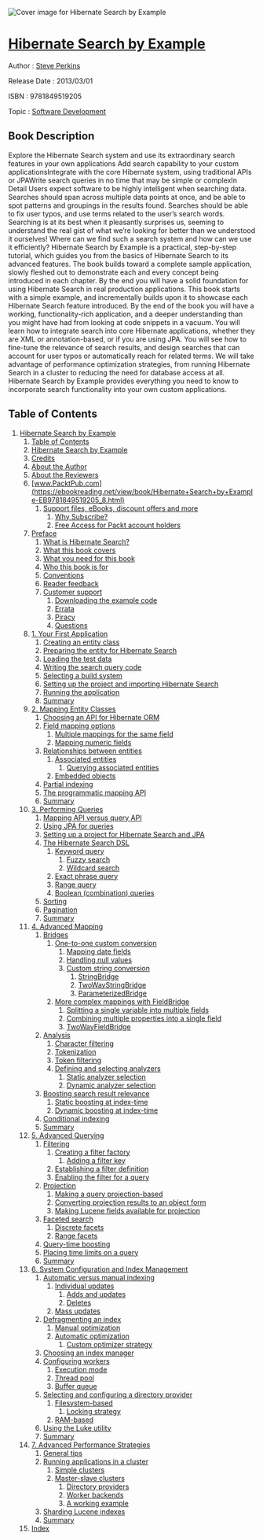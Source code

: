![Cover image for Hibernate Search by Example](https://imgdetail.ebookreading.net/cover/cover/software_development/EB9781849519205.jpg)

[Hibernate Search by Example](https://ebookreading.net/view/book/Hibernate+Search+by+Example-EB9781849519205_1.html "Hibernate Search by Example")
====================================================================================================================

Author : [Steve Perkins](https://ebookreading.net/search/author/Steve+Perkins)

Release Date : 2013/03/01

ISBN : 9781849519205

Topic : [Software Development](https://ebookreading.net/search/category/software-development)

Book Description
-----------------

Explore the Hibernate Search system and use its extraordinary search features in your own applications
Add search capability to your custom applicationsIntegrate with the core Hibernate system, using traditional APIs or JPAWrite search queries in no time that may be simple or complexIn Detail
Users expect software to be highly intelligent when searching data. Searches should span across multiple data points at once, and be able to spot patterns and groupings in the results found. Searches should be able to fix user typos, and use terms related to the user’s search words. Searching is at its best when it pleasantly surprises us, seeming to understand the real gist of what we’re looking for better than we understood it ourselves! Where can we find such a search system and how can we use it efficiently?
Hibernate Search by Example is a practical, step-by-step tutorial, which guides you from the basics of Hibernate Search to its advanced features. The book builds toward a complete sample application, slowly fleshed out to demonstrate each and every concept being introduced in each chapter. By the end you will have a solid foundation for using Hibernate Search in real production applications.
This book starts with a simple example, and incrementally builds upon it to showcase each Hibernate Search feature introduced. By the end of the book you will have a working, functionality-rich application, and a deeper understanding than you might have had from looking at code snippets in a vacuum.
You will learn how to integrate search into core Hibernate applications, whether they are XML or annotation-based, or if you are using JPA. You will see how to fine-tune the relevance of search results, and design searches that can account for user typos or automatically reach for related terms. We will take advantage of performance optimization strategies, from running Hibernate Search in a cluster to reducing the need for database access at all.
Hibernate Search by Example provides everything you need to know to incorporate search functionality into your own custom applications.
              
Table of Contents
-----------------

1. [Hibernate Search by Example](https://ebookreading.net/view/book/Hibernate+Search+by+Example-EB9781849519205_3.html)
    1. [Table of Contents](https://ebookreading.net/view/book/Hibernate+Search+by+Example-EB9781849519205_2.html)
    1. [Hibernate Search by Example](https://ebookreading.net/view/book/Hibernate+Search+by+Example-EB9781849519205_4.html)
    1. [Credits](https://ebookreading.net/view/book/Hibernate+Search+by+Example-EB9781849519205_5.html)
    1. [About the Author](https://ebookreading.net/view/book/Hibernate+Search+by+Example-EB9781849519205_6.html)
    1. [About the Reviewers](https://ebookreading.net/view/book/Hibernate+Search+by+Example-EB9781849519205_7.html)
    1. [www.PacktPub.com](https://ebookreading.net/view/book/Hibernate+Search+by+Example-EB9781849519205_8.html)
        1. [Support files, eBooks, discount offers and more](https://ebookreading.net/view/book/Hibernate+Search+by+Example-EB9781849519205_8.html#ch00lvl3sec01)
            1. [Why Subscribe?](https://ebookreading.net/view/book/Hibernate+Search+by+Example-EB9781849519205_8.html#ch00lvl4sec01)
            1. [Free Access for Packt account holders](https://ebookreading.net/view/book/Hibernate+Search+by+Example-EB9781849519205_8.html#ch00lvl4sec02)
    1. [Preface](https://ebookreading.net/view/book/Hibernate+Search+by+Example-EB9781849519205_9.html)
        1. [What is Hibernate Search?](https://ebookreading.net/view/book/Hibernate+Search+by+Example-EB9781849519205_9.html#ch00lvl1sec02)
        1. [What this book covers](https://ebookreading.net/view/book/Hibernate+Search+by+Example-EB9781849519205_10.html)
        1. [What you need for this book](https://ebookreading.net/view/book/Hibernate+Search+by+Example-EB9781849519205_11.html)
        1. [Who this book is for](https://ebookreading.net/view/book/Hibernate+Search+by+Example-EB9781849519205_12.html)
        1. [Conventions](https://ebookreading.net/view/book/Hibernate+Search+by+Example-EB9781849519205_13.html)
        1. [Reader feedback](https://ebookreading.net/view/book/Hibernate+Search+by+Example-EB9781849519205_14.html)
        1. [Customer support](https://ebookreading.net/view/book/Hibernate+Search+by+Example-EB9781849519205_15.html)
            1. [Downloading the example code](https://ebookreading.net/view/book/Hibernate+Search+by+Example-EB9781849519205_15.html#ch00lvl2sec02)
            1. [Errata](https://ebookreading.net/view/book/Hibernate+Search+by+Example-EB9781849519205_15.html#ch00lvl2sec03)
            1. [Piracy](https://ebookreading.net/view/book/Hibernate+Search+by+Example-EB9781849519205_15.html#ch00lvl2sec04)
            1. [Questions](https://ebookreading.net/view/book/Hibernate+Search+by+Example-EB9781849519205_15.html#ch00lvl2sec05)
    1. [1. Your First Application](https://ebookreading.net/view/book/Hibernate+Search+by+Example-EB9781849519205_16.html)
        1. [Creating an entity class](https://ebookreading.net/view/book/Hibernate+Search+by+Example-EB9781849519205_16.html#ch01lvl1sec09)
        1. [Preparing the entity for Hibernate Search](https://ebookreading.net/view/book/Hibernate+Search+by+Example-EB9781849519205_17.html)
        1. [Loading the test data](https://ebookreading.net/view/book/Hibernate+Search+by+Example-EB9781849519205_18.html)
        1. [Writing the search query code](https://ebookreading.net/view/book/Hibernate+Search+by+Example-EB9781849519205_19.html)
        1. [Selecting a build system](https://ebookreading.net/view/book/Hibernate+Search+by+Example-EB9781849519205_20.html)
        1. [Setting up the project and importing Hibernate Search](https://ebookreading.net/view/book/Hibernate+Search+by+Example-EB9781849519205_21.html)
        1. [Running the application](https://ebookreading.net/view/book/Hibernate+Search+by+Example-EB9781849519205_22.html)
        1. [Summary](https://ebookreading.net/view/book/Hibernate+Search+by+Example-EB9781849519205_23.html)
    1. [2. Mapping Entity Classes](https://ebookreading.net/view/book/Hibernate+Search+by+Example-EB9781849519205_24.html)
        1. [Choosing an API for Hibernate ORM](https://ebookreading.net/view/book/Hibernate+Search+by+Example-EB9781849519205_24.html#ch02lvl1sec17)
        1. [Field mapping options](https://ebookreading.net/view/book/Hibernate+Search+by+Example-EB9781849519205_25.html)
            1. [Multiple mappings for the same field](https://ebookreading.net/view/book/Hibernate+Search+by+Example-EB9781849519205_25.html#ch02lvl2sec06)
            1. [Mapping numeric fields](https://ebookreading.net/view/book/Hibernate+Search+by+Example-EB9781849519205_25.html#ch02lvl2sec07)
        1. [Relationships between entities](https://ebookreading.net/view/book/Hibernate+Search+by+Example-EB9781849519205_26.html)
            1. [Associated entities](https://ebookreading.net/view/book/Hibernate+Search+by+Example-EB9781849519205_26.html#ch02lvl2sec08)
                1. [Querying associated entities](https://ebookreading.net/view/book/Hibernate+Search+by+Example-EB9781849519205_26.html#ch02lvl3sec02)
            1. [Embedded objects](https://ebookreading.net/view/book/Hibernate+Search+by+Example-EB9781849519205_26.html#ch02lvl2sec09)
        1. [Partial indexing](https://ebookreading.net/view/book/Hibernate+Search+by+Example-EB9781849519205_27.html)
        1. [The programmatic mapping API](https://ebookreading.net/view/book/Hibernate+Search+by+Example-EB9781849519205_28.html)
        1. [Summary](https://ebookreading.net/view/book/Hibernate+Search+by+Example-EB9781849519205_29.html)
    1. [3. Performing Queries](https://ebookreading.net/view/book/Hibernate+Search+by+Example-EB9781849519205_30.html)
        1. [Mapping API versus query API](https://ebookreading.net/view/book/Hibernate+Search+by+Example-EB9781849519205_30.html#ch03lvl1sec23)
        1. [Using JPA for queries](https://ebookreading.net/view/book/Hibernate+Search+by+Example-EB9781849519205_31.html)
        1. [Setting up a project for Hibernate Search and JPA](https://ebookreading.net/view/book/Hibernate+Search+by+Example-EB9781849519205_32.html)
        1. [The Hibernate Search DSL](https://ebookreading.net/view/book/Hibernate+Search+by+Example-EB9781849519205_33.html)
            1. [Keyword query](https://ebookreading.net/view/book/Hibernate+Search+by+Example-EB9781849519205_33.html#ch03lvl2sec10)
                1. [Fuzzy search](https://ebookreading.net/view/book/Hibernate+Search+by+Example-EB9781849519205_33.html#ch03lvl3sec03)
                1. [Wildcard search](https://ebookreading.net/view/book/Hibernate+Search+by+Example-EB9781849519205_33.html#ch03lvl3sec04)
            1. [Exact phrase query](https://ebookreading.net/view/book/Hibernate+Search+by+Example-EB9781849519205_33.html#ch03lvl2sec11)
            1. [Range query](https://ebookreading.net/view/book/Hibernate+Search+by+Example-EB9781849519205_33.html#ch03lvl2sec12)
            1. [Boolean (combination) queries](https://ebookreading.net/view/book/Hibernate+Search+by+Example-EB9781849519205_33.html#ch03lvl2sec13)
        1. [Sorting](https://ebookreading.net/view/book/Hibernate+Search+by+Example-EB9781849519205_34.html)
        1. [Pagination](https://ebookreading.net/view/book/Hibernate+Search+by+Example-EB9781849519205_35.html)
        1. [Summary](https://ebookreading.net/view/book/Hibernate+Search+by+Example-EB9781849519205_36.html)
    1. [4. Advanced Mapping](https://ebookreading.net/view/book/Hibernate+Search+by+Example-EB9781849519205_37.html)
        1. [Bridges](https://ebookreading.net/view/book/Hibernate+Search+by+Example-EB9781849519205_37.html#ch04lvl1sec30)
            1. [One-to-one custom conversion](https://ebookreading.net/view/book/Hibernate+Search+by+Example-EB9781849519205_37.html#ch04lvl2sec14)
                1. [Mapping date fields](https://ebookreading.net/view/book/Hibernate+Search+by+Example-EB9781849519205_37.html#ch04lvl3sec05)
                1. [Handling null values](https://ebookreading.net/view/book/Hibernate+Search+by+Example-EB9781849519205_37.html#ch04lvl3sec06)
                1. [Custom string conversion](https://ebookreading.net/view/book/Hibernate+Search+by+Example-EB9781849519205_37.html#ch04lvl3sec07)
                    1. [StringBridge](https://ebookreading.net/view/book/Hibernate+Search+by+Example-EB9781849519205_37.html#ch04lvl4sec03)
                    1. [TwoWayStringBridge](https://ebookreading.net/view/book/Hibernate+Search+by+Example-EB9781849519205_37.html#ch04lvl4sec04)
                    1. [ParameterizedBridge](https://ebookreading.net/view/book/Hibernate+Search+by+Example-EB9781849519205_37.html#ch04lvl4sec05)
            1. [More complex mappings with FieldBridge](https://ebookreading.net/view/book/Hibernate+Search+by+Example-EB9781849519205_37.html#ch04lvl2sec15)
                1. [Splitting a single variable into multiple fields](https://ebookreading.net/view/book/Hibernate+Search+by+Example-EB9781849519205_37.html#ch04lvl3sec08)
                1. [Combining multiple properties into a single field](https://ebookreading.net/view/book/Hibernate+Search+by+Example-EB9781849519205_37.html#ch04lvl3sec09)
                1. [TwoWayFieldBridge](https://ebookreading.net/view/book/Hibernate+Search+by+Example-EB9781849519205_37.html#ch04lvl3sec10)
        1. [Analysis](https://ebookreading.net/view/book/Hibernate+Search+by+Example-EB9781849519205_38.html)
            1. [Character filtering](https://ebookreading.net/view/book/Hibernate+Search+by+Example-EB9781849519205_38.html#ch04lvl2sec16)
            1. [Tokenization](https://ebookreading.net/view/book/Hibernate+Search+by+Example-EB9781849519205_38.html#ch04lvl2sec17)
            1. [Token filtering](https://ebookreading.net/view/book/Hibernate+Search+by+Example-EB9781849519205_38.html#ch04lvl2sec18)
            1. [Defining and selecting analyzers](https://ebookreading.net/view/book/Hibernate+Search+by+Example-EB9781849519205_38.html#ch04lvl2sec19)
                1. [Static analyzer selection](https://ebookreading.net/view/book/Hibernate+Search+by+Example-EB9781849519205_38.html#ch04lvl3sec11)
                1. [Dynamic analyzer selection](https://ebookreading.net/view/book/Hibernate+Search+by+Example-EB9781849519205_38.html#ch04lvl3sec12)
        1. [Boosting search result relevance](https://ebookreading.net/view/book/Hibernate+Search+by+Example-EB9781849519205_39.html)
            1. [Static boosting at index-time](https://ebookreading.net/view/book/Hibernate+Search+by+Example-EB9781849519205_39.html#ch04lvl2sec20)
            1. [Dynamic boosting at index-time](https://ebookreading.net/view/book/Hibernate+Search+by+Example-EB9781849519205_39.html#ch04lvl2sec21)
        1. [Conditional indexing](https://ebookreading.net/view/book/Hibernate+Search+by+Example-EB9781849519205_40.html)
        1. [Summary](https://ebookreading.net/view/book/Hibernate+Search+by+Example-EB9781849519205_41.html)
    1. [5. Advanced Querying](https://ebookreading.net/view/book/Hibernate+Search+by+Example-EB9781849519205_42.html)
        1. [Filtering](https://ebookreading.net/view/book/Hibernate+Search+by+Example-EB9781849519205_42.html#ch05lvl1sec35)
            1. [Creating a filter factory](https://ebookreading.net/view/book/Hibernate+Search+by+Example-EB9781849519205_42.html#ch05lvl2sec22)
                1. [Adding a filter key](https://ebookreading.net/view/book/Hibernate+Search+by+Example-EB9781849519205_42.html#ch05lvl3sec13)
            1. [Establishing a filter definition](https://ebookreading.net/view/book/Hibernate+Search+by+Example-EB9781849519205_42.html#ch05lvl2sec23)
            1. [Enabling the filter for a query](https://ebookreading.net/view/book/Hibernate+Search+by+Example-EB9781849519205_42.html#ch05lvl2sec24)
        1. [Projection](https://ebookreading.net/view/book/Hibernate+Search+by+Example-EB9781849519205_43.html)
            1. [Making a query projection-based](https://ebookreading.net/view/book/Hibernate+Search+by+Example-EB9781849519205_43.html#ch05lvl2sec25)
            1. [Converting projection results to an object form](https://ebookreading.net/view/book/Hibernate+Search+by+Example-EB9781849519205_43.html#ch05lvl2sec26)
            1. [Making Lucene fields available for projection](https://ebookreading.net/view/book/Hibernate+Search+by+Example-EB9781849519205_43.html#ch05lvl2sec27)
        1. [Faceted search](https://ebookreading.net/view/book/Hibernate+Search+by+Example-EB9781849519205_44.html)
            1. [Discrete facets](https://ebookreading.net/view/book/Hibernate+Search+by+Example-EB9781849519205_44.html#ch05lvl2sec28)
            1. [Range facets](https://ebookreading.net/view/book/Hibernate+Search+by+Example-EB9781849519205_44.html#ch05lvl2sec29)
        1. [Query-time boosting](https://ebookreading.net/view/book/Hibernate+Search+by+Example-EB9781849519205_45.html)
        1. [Placing time limits on a query](https://ebookreading.net/view/book/Hibernate+Search+by+Example-EB9781849519205_46.html)
        1. [Summary](https://ebookreading.net/view/book/Hibernate+Search+by+Example-EB9781849519205_47.html)
    1. [6. System Configuration and Index Management](https://ebookreading.net/view/book/Hibernate+Search+by+Example-EB9781849519205_48.html)
        1. [Automatic versus manual indexing](https://ebookreading.net/view/book/Hibernate+Search+by+Example-EB9781849519205_48.html#ch06lvl1sec41)
            1. [Individual updates](https://ebookreading.net/view/book/Hibernate+Search+by+Example-EB9781849519205_48.html#ch06lvl2sec30)
                1. [Adds and updates](https://ebookreading.net/view/book/Hibernate+Search+by+Example-EB9781849519205_48.html#ch06lvl3sec14)
                1. [Deletes](https://ebookreading.net/view/book/Hibernate+Search+by+Example-EB9781849519205_48.html#ch06lvl3sec15)
            1. [Mass updates](https://ebookreading.net/view/book/Hibernate+Search+by+Example-EB9781849519205_48.html#ch06lvl2sec31)
        1. [Defragmenting an index](https://ebookreading.net/view/book/Hibernate+Search+by+Example-EB9781849519205_49.html)
            1. [Manual optimization](https://ebookreading.net/view/book/Hibernate+Search+by+Example-EB9781849519205_49.html#ch06lvl2sec32)
            1. [Automatic optimization](https://ebookreading.net/view/book/Hibernate+Search+by+Example-EB9781849519205_49.html#ch06lvl2sec33)
                1. [Custom optimizer strategy](https://ebookreading.net/view/book/Hibernate+Search+by+Example-EB9781849519205_49.html#ch06lvl3sec16)
        1. [Choosing an index manager](https://ebookreading.net/view/book/Hibernate+Search+by+Example-EB9781849519205_50.html)
        1. [Configuring workers](https://ebookreading.net/view/book/Hibernate+Search+by+Example-EB9781849519205_51.html)
            1. [Execution mode](https://ebookreading.net/view/book/Hibernate+Search+by+Example-EB9781849519205_51.html#ch06lvl2sec34)
            1. [Thread pool](https://ebookreading.net/view/book/Hibernate+Search+by+Example-EB9781849519205_51.html#ch06lvl2sec35)
            1. [Buffer queue](https://ebookreading.net/view/book/Hibernate+Search+by+Example-EB9781849519205_51.html#ch06lvl2sec36)
        1. [Selecting and configuring a directory provider](https://ebookreading.net/view/book/Hibernate+Search+by+Example-EB9781849519205_52.html)
            1. [Filesystem-based](https://ebookreading.net/view/book/Hibernate+Search+by+Example-EB9781849519205_52.html#ch06lvl2sec37)
                1. [Locking strategy](https://ebookreading.net/view/book/Hibernate+Search+by+Example-EB9781849519205_52.html#ch06lvl3sec17)
            1. [RAM-based](https://ebookreading.net/view/book/Hibernate+Search+by+Example-EB9781849519205_52.html#ch06lvl2sec38)
        1. [Using the Luke utility](https://ebookreading.net/view/book/Hibernate+Search+by+Example-EB9781849519205_53.html)
        1. [Summary](https://ebookreading.net/view/book/Hibernate+Search+by+Example-EB9781849519205_54.html)
    1. [7. Advanced Performance Strategies](https://ebookreading.net/view/book/Hibernate+Search+by+Example-EB9781849519205_55.html)
        1. [General tips](https://ebookreading.net/view/book/Hibernate+Search+by+Example-EB9781849519205_55.html#ch07lvl1sec48)
        1. [Running applications in a cluster](https://ebookreading.net/view/book/Hibernate+Search+by+Example-EB9781849519205_56.html)
            1. [Simple clusters](https://ebookreading.net/view/book/Hibernate+Search+by+Example-EB9781849519205_56.html#ch07lvl2sec39)
            1. [Master-slave clusters](https://ebookreading.net/view/book/Hibernate+Search+by+Example-EB9781849519205_56.html#ch07lvl2sec40)
                1. [Directory providers](https://ebookreading.net/view/book/Hibernate+Search+by+Example-EB9781849519205_56.html#ch07lvl3sec18)
                1. [Worker backends](https://ebookreading.net/view/book/Hibernate+Search+by+Example-EB9781849519205_56.html#ch07lvl3sec19)
                1. [A working example](https://ebookreading.net/view/book/Hibernate+Search+by+Example-EB9781849519205_56.html#ch07lvl3sec20)
        1. [Sharding Lucene indexes](https://ebookreading.net/view/book/Hibernate+Search+by+Example-EB9781849519205_57.html)
        1. [Summary](https://ebookreading.net/view/book/Hibernate+Search+by+Example-EB9781849519205_58.html)
    1. [Index](https://ebookreading.net/view/book/Hibernate+Search+by+Example-EB9781849519205_59.html)
